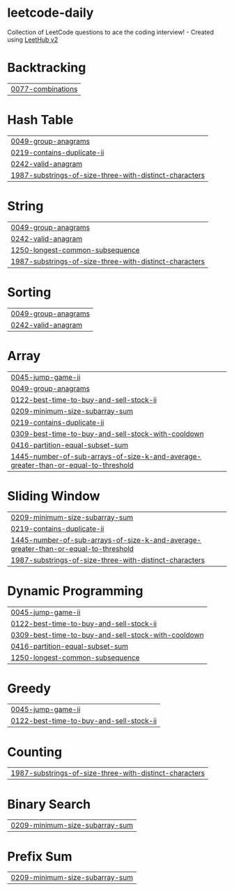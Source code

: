 # leetcode-daily
Collection of LeetCode questions to ace the coding interview! - Created using [LeetHub v2](https://github.com/arunbhardwaj/LeetHub-2.0)


# Backtracking
|  |
| ------- |
| [0077-combinations](https://github.com/saurabhsingh17/leetcode-daily/tree/master/0077-combinations) |
# Hash Table
|  |
| ------- |
| [0049-group-anagrams](https://github.com/saurabhsingh17/leetcode-daily/tree/master/0049-group-anagrams) |
| [0219-contains-duplicate-ii](https://github.com/saurabhsingh17/leetcode-daily/tree/master/0219-contains-duplicate-ii) |
| [0242-valid-anagram](https://github.com/saurabhsingh17/leetcode-daily/tree/master/0242-valid-anagram) |
| [1987-substrings-of-size-three-with-distinct-characters](https://github.com/saurabhsingh17/leetcode-daily/tree/master/1987-substrings-of-size-three-with-distinct-characters) |
# String
|  |
| ------- |
| [0049-group-anagrams](https://github.com/saurabhsingh17/leetcode-daily/tree/master/0049-group-anagrams) |
| [0242-valid-anagram](https://github.com/saurabhsingh17/leetcode-daily/tree/master/0242-valid-anagram) |
| [1250-longest-common-subsequence](https://github.com/saurabhsingh17/leetcode-daily/tree/master/1250-longest-common-subsequence) |
| [1987-substrings-of-size-three-with-distinct-characters](https://github.com/saurabhsingh17/leetcode-daily/tree/master/1987-substrings-of-size-three-with-distinct-characters) |
# Sorting
|  |
| ------- |
| [0049-group-anagrams](https://github.com/saurabhsingh17/leetcode-daily/tree/master/0049-group-anagrams) |
| [0242-valid-anagram](https://github.com/saurabhsingh17/leetcode-daily/tree/master/0242-valid-anagram) |
# Array
|  |
| ------- |
| [0045-jump-game-ii](https://github.com/saurabhsingh17/leetcode-daily/tree/master/0045-jump-game-ii) |
| [0049-group-anagrams](https://github.com/saurabhsingh17/leetcode-daily/tree/master/0049-group-anagrams) |
| [0122-best-time-to-buy-and-sell-stock-ii](https://github.com/saurabhsingh17/leetcode-daily/tree/master/0122-best-time-to-buy-and-sell-stock-ii) |
| [0209-minimum-size-subarray-sum](https://github.com/saurabhsingh17/leetcode-daily/tree/master/0209-minimum-size-subarray-sum) |
| [0219-contains-duplicate-ii](https://github.com/saurabhsingh17/leetcode-daily/tree/master/0219-contains-duplicate-ii) |
| [0309-best-time-to-buy-and-sell-stock-with-cooldown](https://github.com/saurabhsingh17/leetcode-daily/tree/master/0309-best-time-to-buy-and-sell-stock-with-cooldown) |
| [0416-partition-equal-subset-sum](https://github.com/saurabhsingh17/leetcode-daily/tree/master/0416-partition-equal-subset-sum) |
| [1445-number-of-sub-arrays-of-size-k-and-average-greater-than-or-equal-to-threshold](https://github.com/saurabhsingh17/leetcode-daily/tree/master/1445-number-of-sub-arrays-of-size-k-and-average-greater-than-or-equal-to-threshold) |
# Sliding Window
|  |
| ------- |
| [0209-minimum-size-subarray-sum](https://github.com/saurabhsingh17/leetcode-daily/tree/master/0209-minimum-size-subarray-sum) |
| [0219-contains-duplicate-ii](https://github.com/saurabhsingh17/leetcode-daily/tree/master/0219-contains-duplicate-ii) |
| [1445-number-of-sub-arrays-of-size-k-and-average-greater-than-or-equal-to-threshold](https://github.com/saurabhsingh17/leetcode-daily/tree/master/1445-number-of-sub-arrays-of-size-k-and-average-greater-than-or-equal-to-threshold) |
| [1987-substrings-of-size-three-with-distinct-characters](https://github.com/saurabhsingh17/leetcode-daily/tree/master/1987-substrings-of-size-three-with-distinct-characters) |
# Dynamic Programming
|  |
| ------- |
| [0045-jump-game-ii](https://github.com/saurabhsingh17/leetcode-daily/tree/master/0045-jump-game-ii) |
| [0122-best-time-to-buy-and-sell-stock-ii](https://github.com/saurabhsingh17/leetcode-daily/tree/master/0122-best-time-to-buy-and-sell-stock-ii) |
| [0309-best-time-to-buy-and-sell-stock-with-cooldown](https://github.com/saurabhsingh17/leetcode-daily/tree/master/0309-best-time-to-buy-and-sell-stock-with-cooldown) |
| [0416-partition-equal-subset-sum](https://github.com/saurabhsingh17/leetcode-daily/tree/master/0416-partition-equal-subset-sum) |
| [1250-longest-common-subsequence](https://github.com/saurabhsingh17/leetcode-daily/tree/master/1250-longest-common-subsequence) |
# Greedy
|  |
| ------- |
| [0045-jump-game-ii](https://github.com/saurabhsingh17/leetcode-daily/tree/master/0045-jump-game-ii) |
| [0122-best-time-to-buy-and-sell-stock-ii](https://github.com/saurabhsingh17/leetcode-daily/tree/master/0122-best-time-to-buy-and-sell-stock-ii) |
# Counting
|  |
| ------- |
| [1987-substrings-of-size-three-with-distinct-characters](https://github.com/saurabhsingh17/leetcode-daily/tree/master/1987-substrings-of-size-three-with-distinct-characters) |
# Binary Search
|  |
| ------- |
| [0209-minimum-size-subarray-sum](https://github.com/saurabhsingh17/leetcode-daily/tree/master/0209-minimum-size-subarray-sum) |
# Prefix Sum
|  |
| ------- |
| [0209-minimum-size-subarray-sum](https://github.com/saurabhsingh17/leetcode-daily/tree/master/0209-minimum-size-subarray-sum) |